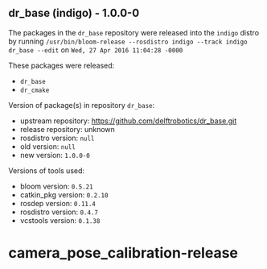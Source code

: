 ## dr_base (indigo) - 1.0.0-0

The packages in the `dr_base` repository were released into the `indigo` distro by running `/usr/bin/bloom-release --rosdistro indigo --track indigo dr_base --edit` on `Wed, 27 Apr 2016 11:04:28 -0000`

These packages were released:
- `dr_base`
- `dr_cmake`

Version of package(s) in repository `dr_base`:

- upstream repository: https://github.com/delftrobotics/dr_base.git
- release repository: unknown
- rosdistro version: `null`
- old version: `null`
- new version: `1.0.0-0`

Versions of tools used:

- bloom version: `0.5.21`
- catkin_pkg version: `0.2.10`
- rosdep version: `0.11.4`
- rosdistro version: `0.4.7`
- vcstools version: `0.1.38`


# camera_pose_calibration-release